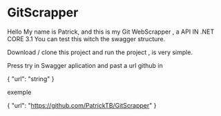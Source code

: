 # GitScrapper
Hello My name is Patrick, and this is my Git WebScrapper , a API IN .NET CORE 3.1 
You can test this witch the swagger structure.

Download / clone this project and run the project , is very simple.

Press try in Swagger aplication and past a url github in 

{
  "url": "string"
}

exemple

{
  "url": "https://github.com/PatrickTB/GitScrapper"
}

